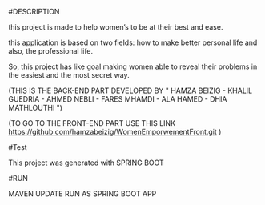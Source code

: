 #DESCRIPTION


this project is made to help women’s to be at their best and ease. 


this application is based on two fields: how to make better personal life and also, the professional life.


So, this project has like goal making women able to reveal their problems in the easiest and the most secret way.

(THIS IS THE BACK-END PART DEVELOPED BY " HAMZA BEIZIG - KHALIL GUEDRIA - AHMED NEBLI - FARES MHAMDI - ALA HAMED - DHIA MATHLOUTHI ")


(TO GO TO THE FRONT-END PART USE THIS LINK https://github.com/hamzabeizig/WomenEmporwementFront.git )

#Test


This project was generated with SPRING BOOT 

#RUN 


MAVEN UPDATE 
RUN AS SPRING BOOT APP

